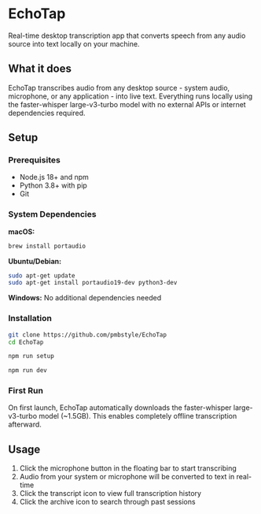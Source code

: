 # EchoTap

Real-time desktop transcription app that converts speech from any audio source into text locally on your machine.

## What it does

EchoTap transcribes audio from any desktop source - system audio, microphone, or any application - into live text. Everything runs locally using the faster-whisper large-v3-turbo model with no external APIs or internet dependencies required.

## Setup

### Prerequisites

- Node.js 18+ and npm  
- Python 3.8+ with pip
- Git

### System Dependencies

**macOS:**
```bash
brew install portaudio
```

**Ubuntu/Debian:**
```bash
sudo apt-get update
sudo apt-get install portaudio19-dev python3-dev
```

**Windows:** No additional dependencies needed

### Installation

```bash
git clone https://github.com/pmbstyle/EchoTap
cd EchoTap
```

```bash
npm run setup
```

```bash
npm run dev
```

### First Run

On first launch, EchoTap automatically downloads the faster-whisper large-v3-turbo model (~1.5GB). This enables completely offline transcription afterward.

## Usage

1. Click the microphone button in the floating bar to start transcribing
2. Audio from your system or microphone will be converted to text in real-time  
3. Click the transcript icon to view full transcription history
4. Click the archive icon to search through past sessions